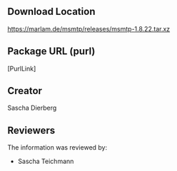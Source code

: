 ## Download Location

https://marlam.de/msmtp/releases/msmtp-1.8.22.tar.xz

## Package URL (purl)

[PurlLink]

## Creator

Sascha Dierberg

## Reviewers

The information was reviewed by:

* Sascha Teichmann
